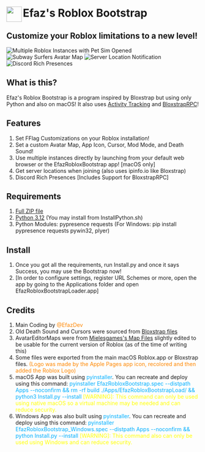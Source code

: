# <img src="https://github.com/EfazDev/roblox-bootstrap/blob/main/BootstrapImages/AppIcon.png?raw=true" width="40" height="40" align="left">Efaz's Roblox Bootstrap
## Customize your Roblox limitations to a new level!

![Multiple Roblox Instances with Pet Sim Opened](https://github.com/EfazDev/roblox-bootstrap/blob/main/BootstrapImages/MultipleInstances.png?raw=true)
![Subway Surfers Avatar Map](https://github.com/EfazDev/roblox-bootstrap/blob/main/BootstrapImages/AvatarEditor.png?raw=true)
![Server Location Notification](https://github.com/EfazDev/roblox-bootstrap/blob/main/BootstrapImages/ServerLocations.png?raw=true)
![Discord Rich Presences](https://github.com/EfazDev/roblox-bootstrap/blob/main/BootstrapImages/DiscordPresences.png?raw=true)

## What is this?
Efaz's Roblox Bootstrap is a program inspired by Bloxstrap but using only Python and also on macOS! It also uses [Activity Tracking](https://github.com/pizzaboxer/bloxstrap/wiki/What-is-activity-tracking%3F) and [BloxstrapRPC](https://github.com/pizzaboxer/bloxstrap/wiki/Integrating-Bloxstrap-functionality-into-your-game)!

## Features
1. Set FFlag Customizations on your Roblox installation!
2. Set a custom Avatar Map, App Icon, Cursor, Mod Mode, and Death Sound!
3. Use multiple instances directly by launching from your default web browser or the EfazRobloxBootstrap app! [macOS only]
4. Get server locations when joining (also uses ipinfo.io like Bloxstrap)
5. Discord Rich Presences [Includes Support for BloxstrapRPC]

## Requirements
1. [Full ZIP file](https://github.com/EfazDev/roblox-bootstrap/archive/refs/heads/main.zip)
2. [Python 3.12](https://www.python.org/downloads/) (You may install from InstallPython.sh)
3. Python Modules: pypresence requests (For Windows: pip install pypresence requests pywin32, plyer)

## Install
1. Once you got all the requirements, run Install.py and once it says Success, you may use the Bootstrap now!
2. [In order to configure settings, register URL Schemes or more, open the app by going to the Applications folder and open EfazRobloxBootstrapLoader.app]

## Credits
1. Main Coding by <span style="color:#FF8700">@EfazDev</span>
2. Old Death Sound and Cursors were sourced from <span style="color:#FF5FFF">[Bloxstrap files](https://github.com/pizzaboxer/bloxstrap)</span>
3. AvatarEditorMaps were from <span style="color:#FF00FF">[Mielesgames's Map Files](https://github.com/Mielesgames/RobloxAvatarEditorMaps)</span> slightly edited to be usable for the current version of Roblox (as of the time of writing this)
4. Some files were exported from the main macOS Roblox.app or Bloxstrap files. <span style="color:#FF8700">(Logo was made by the Apple Pages app icon, recolored and then added the Roblox Logo)</span>
5. macOS App was built using <span style="color:#00AFFF">pyinstaller</span>. You can recreate and deploy using this command: <span style="color:#00AFFF">pyinstaller EfazRobloxBootstrap.spec --distpath Apps --noconfirm && rm -rf build ./Apps/EfazRobloxBootstrapLoad/ && python3 Install.py --install</span> <span style="color:#FFFF00">[WARNING]: This command can only be used using native macOS so a virtual machine may be needed and can reduce security.</span>
6. Windows App was also built using <span style="color:#00AFFF">pyinstaller</span>. You can recreate and deploy using this command: <span style="color:#00AFFF">pyinstaller EfazRobloxBootstrap_Windows.spec --distpath Apps --noconfirm && python Install.py --install</span> <span style="color:#FFFF00">[WARNING]: This command also can only be used using Windows and can reduce security.</span>